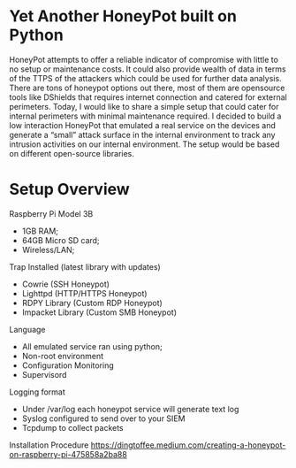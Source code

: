 # Yet Another HoneyPot built on Python
HoneyPot attempts to offer a reliable indicator of compromise with little to no setup or maintenance costs. It could also provide wealth of data in terms of the TTPS of the attackers which could be used for further data analysis.
There are tons of honeypot options out there, most of them are opensource tools like DShields that requires internet connection and catered for external perimeters. Today, I would like to share a simple setup that could cater for internal perimeters with minimal maintenance required.
I decided to build a low interaction HoneyPot that emulated a real service on the devices and generate a “small” attack surface in the internal environment to track any intrusion activities on our internal environment. The setup would be based on different open-source libraries.

# Setup Overview
Raspberry Pi Model 3B ​
- 1GB RAM;​
- 64GB Micro SD card; ​
- Wireless/LAN; ​

Trap Installed (latest library with updates)​

- Cowrie (SSH Honeypot)​
- Lighttpd (HTTP/HTTPS Honeypot) ​
- RDPY Library (Custom RDP Honeypot)​
- Impacket Library (Custom SMB Honeypot) ​

Language ​

- All emulated service ran using python;​
- Non-root environment
- Configuration Monitoring ​
- Supervisord

Logging format​
- Under /var/log each honeypot service will generate text log
- Syslog configured to send over to your SIEM
- Tcpdump to collect packets

Installation Procedure 
https://dingtoffee.medium.com/creating-a-honeypot-on-raspberry-pi-475858a2ba88

